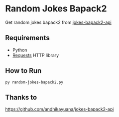 # Random Jokes Bapack2
Get random jokes bapack2 from [jokes-bapack2-api](https://github.com/andhikayuana/jokes-bapack2-api)

## Requirements
- Python
- [Requests](https://pypi.org/project/requests/) HTTP library

## How to Run
```py random-jokes-bapack2.py```

## Thanks to
https://github.com/andhikayuana/jokes-bapack2-api 
